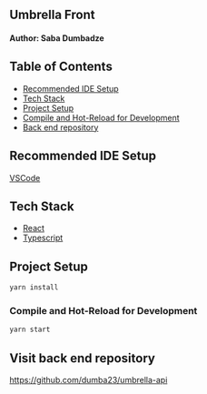 ## Umbrella Front

#### Author: Saba Dumbadze

## Table of Contents

- [Recommended IDE Setup](#recommended-ide-setup)
- [Tech Stack](#tech-stack)
- [Project Setup](#project-setup)
- [Compile and Hot-Reload for Development](#compile-and-hot-reload-for-development)
- [Back end repository](#visit-back-end-repository)

## Recommended IDE Setup

[VSCode](https://code.visualstudio.com/)

## Tech Stack

- [React](https://react.dev/)
- [Typescript](https://www.typescriptlang.org/docs/handbook/react.html)

## Project Setup

```sh
yarn install
```

### Compile and Hot-Reload for Development

```sh
yarn start
```

## Visit back end repository

https://github.com/dumba23/umbrella-api
